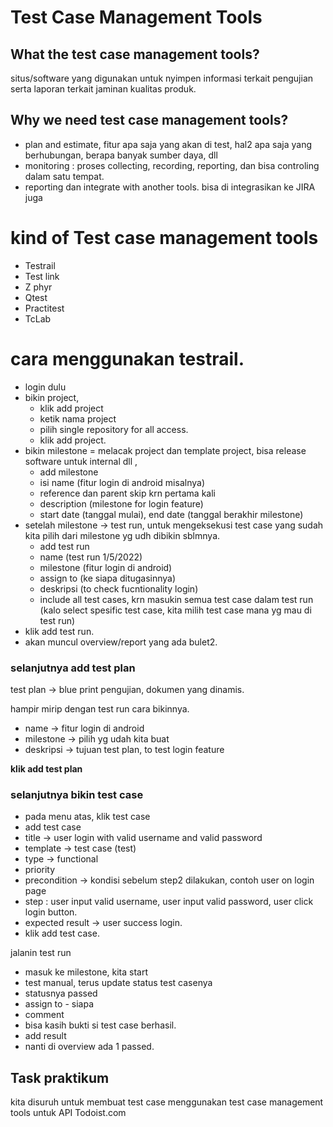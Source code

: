 # Test Case Management Tools

## What the test case management tools?
situs/software yang digunakan untuk nyimpen informasi terkait pengujian serta laporan terkait jaminan kualitas produk.

## Why we need test case management tools?
- plan and estimate, fitur apa saja yang akan di test, hal2 apa saja yang berhubungan, berapa banyak sumber daya, dll
- monitoring : proses collecting, recording, reporting, dan bisa controling dalam satu tempat.
- reporting dan integrate with another tools. bisa di integrasikan ke JIRA juga

# kind of Test case management tools
- Testrail
- Test link
- Z phyr
- Qtest
- Practitest
- TcLab

# cara menggunakan testrail.
 - login dulu
 - bikin project, 
      - klik add project
      - ketik nama project
      - pilih single repository for all access.
      - klik add project.
 - bikin milestone = melacak project dan template project, bisa release software untuk internal dll , 
     - add milestone
     - isi name (fitur login di android misalnya)
     - reference dan parent skip krn pertama kali
     - description (milestone for login feature)
     - start date (tanggal mulai), end date (tanggal berakhir milestone) 
 - setelah milestone -> test run, untuk mengeksekusi test case yang sudah kita pilih dari milestone yg udh dibikin sblmnya.
     - add test run
     - name (test run 1/5/2022) 
     - milestone  (fitur login di android)
     - assign to (ke siapa ditugasinnya)
     - deskripsi (to check fucntionality login)
     - include all test cases, krn masukin semua test case dalam test run (kalo select spesific test case, kita milih test case mana yg mau di test run)
 - klik add test run.
 - akan muncul overview/report yang ada bulet2.

 ### selanjutnya add test plan

 test plan -> blue print pengujian, dokumen yang dinamis.

 hampir mirip dengan test run cara bikinnya.

- name -> fitur login di android
- milestone -> pilih yg udah kita buat
- deskripsi -> tujuan test plan, to test login feature

 **klik add test plan**

 ### selanjutnya bikin test case

 - pada menu atas, klik test case
 - add test case
 - title -> user login with valid username and valid password
 - template -> test case (test)
 - type -> functional
 - priority
 - precondition -> kondisi sebelum step2 dilakukan, contoh user on login page
 - step : user input valid username, user input valid password, user click login button.
 - expected result -> user success login.
 - klik add test case.


 jalanin test run
 - masuk ke milestone, kita start
 - test manual, terus update status test casenya
 - statusnya passed
 - assign to - siapa
 - comment
 - bisa kasih bukti si test case berhasil.
 - add result
 - nanti di overview ada 1 passed.


 ## Task praktikum
 kita disuruh untuk membuat test case menggunakan test case management tools untuk API Todoist.com

 